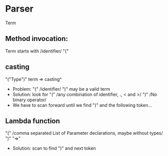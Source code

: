# Parser



Term

## Method invocation:
Term starts with /identifier/ "(" 

## casting
"("Type")" term => casting^
  * Problem: "(" /identifier/ ")" may be a valid term
  * Solution: look for "(" /any combination of identifier, ., < and >/ ")" /No binary operator/
  * We have to scan forward until we find ")" and the following token...


## Lambda function
"(" /comma separated List of Parameter declarations, maybe without types/ ")" "=>"
  * Solution: scan to find ")" and next token


